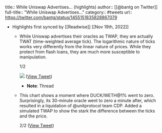 title:: While Uniswap Advertises... (highlights)
author:: [[@bantg on Twitter]]
full-title:: "While Uniswap Advertises..."
category:: #tweets
url:: https://twitter.com/bantg/status/1455151835828867079

- Highlights first synced by [[Readwise]] [[Nov 19th, 2022]]
	- While Uniswap advertises their oracles as TWAP, they are actually TWAT (time-weighted average tick). The logarithmic nature of ticks works very differently from the linear nature of prices. While they protect from flash loans, they are much more susceptible to manipulation.
	  
	  1/2 
	  
	  ![](https://pbs.twimg.com/media/FDG0SOPXIAMQ5WM.jpg) ([View Tweet](https://twitter.com/bantg/status/1455151835828867079))
		- **Note**: Thread
	- This chart shows a moment where DUCK/WETH@1% went to zero. Surprisingly, its 30-minute oracle went to zero a minute after, which resulted in a liquidation of @unitprotocol team CDP. Added a simulated TWAP to show the stark the difference between the ticks and the price.
	  
	  2/2 ([View Tweet](https://twitter.com/bantg/status/1455151838232186888))